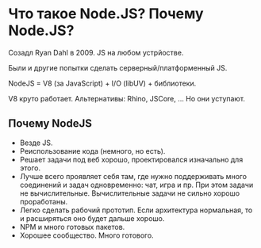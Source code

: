 # Что такое Node.JS? Почему Node.JS?
Созадл Ryan Dahl в 2009. JS на любом устрйостве.

Были и другие попытки сделать серверный/платформенный JS.

NodeJS = V8 (за JavaScript) + I/O (libUV) + библиотеки.

V8 круто работает. Альтернативы: Rhino, JSCore, ... Но они уступают.

## Почему NodeJS
* Везде JS.
* Реиспользование кода (немного, но есть).
* Решает задачи под веб хорошо, проектировался изначально для этого.
* Лучше всего проявляет себя там, где нужно поддерживать много соединений и задач одновременно: чат, игра и пр. При этом задачи не вычислительные. Вычислительные задачи не сильно хорошо проработаны.
* Легко сделать рабочий прототип. Если архитектура нормальная, то и расширяться оно будет дальше хорошо.
* NPM и много готовых пакетов.
* Хорошее сообщество. Много готового.
